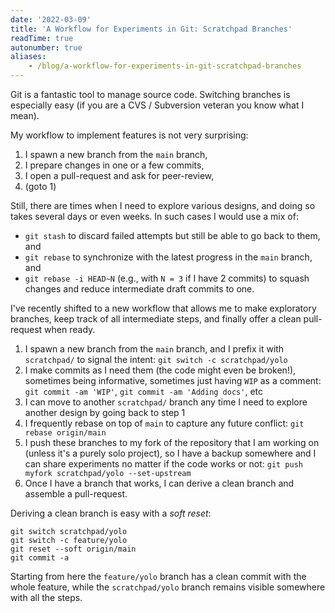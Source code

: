 ```yaml
---
date: '2022-03-09'
title: 'A Workflow for Experiments in Git: Scratchpad Branches'
readTime: true
autonumber: true
aliases:
    - /blog/a-workflow-for-experiments-in-git-scratchpad-branches
---
```


Git is a fantastic tool to manage source code.
Switching branches is especially easy (if you are a CVS / Subversion veteran you know what I mean).

My workflow to implement features is not very surprising:

1. I spawn a new branch from the `main` branch,
2. I prepare changes in one or a few commits,
3. I open a pull-request and ask for peer-review,
4. (goto 1)

Still, there are times when I need to explore various designs, and doing so takes several days or even weeks.
In such cases I would use a mix of:

- `git stash` to discard failed attempts but still be able to go back to them, and
- `git rebase` to synchronize with the latest progress in the `main` branch, and
- `git rebase -i HEAD~N` (e.g., with `N = 3` if I have 2 commits) to squash changes and reduce intermediate draft commits to one.

I've recently shifted to a new workflow that allows me to make exploratory branches, keep track of all intermediate steps, and finally offer a clean pull-request when ready.

1. I spawn a new branch from the `main` branch, and I prefix it with `scratchpad/` to signal the intent: `git switch -c scratchpad/yolo`
2. I make commits as I need them (the code might even be broken!), sometimes being informative, sometimes just having `WIP` as a comment: `git commit -am 'WIP'`, `git commit -am 'Adding docs'`, etc
3. I can move to another `scratchpad/` branch any time I need to explore another design by going back to step 1
4. I frequently rebase on top of `main` to capture any future conflict: `git rebase origin/main`
5. I push these branches to my fork of the repository that I am working on (unless it's a purely solo project), so I have a backup somewhere and I can share experiments no matter if the code works or not: `git push myfork scratchpad/yolo --set-upstream`
6. Once I have a branch that works, I can derive a clean branch and assemble a pull-request.

Deriving a clean branch is easy with a _soft reset_:

```
git switch scratchpad/yolo
git switch -c feature/yolo
git reset --soft origin/main
git commit -a
```

Starting from here the `feature/yolo` branch has a clean commit with the whole feature, while the `scratchpad/yolo` branch remains visible somewhere with all the steps.
